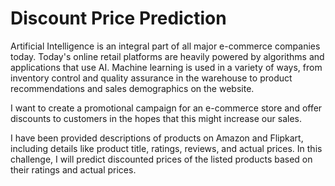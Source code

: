 # Discount Price Prediction
Artificial Intelligence is an integral part of all major e-commerce companies today. Today's online retail platforms are heavily powered by algorithms and applications that use AI. Machine learning is used in a variety of ways, from inventory control and quality assurance in the warehouse to product recommendations and sales demographics on the website.

I want to create a promotional campaign for an e-commerce store and offer discounts to customers in the hopes that this might increase our sales.

I have been provided descriptions of products on Amazon and Flipkart, including details like product title, ratings, reviews, and actual prices. In this challenge, I will predict discounted prices of the listed products based on their ratings and actual prices.
